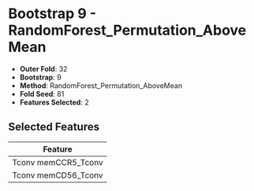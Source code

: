 # Bootstrap 9 - RandomForest_Permutation_AboveMean

- **Outer Fold**: 32
- **Bootstrap**: 9
- **Method**: RandomForest_Permutation_AboveMean
- **Fold Seed**: 81
- **Features Selected**: 2

## Selected Features

| Feature |
|---------|
| Tconv memCCR5_Tconv |
| Tconv memCD56_Tconv |
